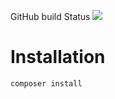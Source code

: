 
GitHub build Status
![](https://github.com/Bassil-ali/managment-system-school//workflows/build/badge.svg)


# Installation

`composer install`
